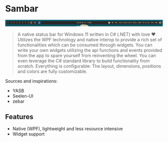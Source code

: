 # Sambar

![showcase_1](https://github.com/TheAjaykrishnanR/sambar/blob/master/Imgs/Screenshot%202025-07-14%20182909.png)

> A native status bar for Windows 11 written in C# (.NET) with love ❤️. Utilizes the WPF technology and native interop to 
provide a rich set of functionalities which can be consumed through widgets. You can write your own widgets utilizing
the api functions and events provided from the app to spare yourself from reinventing the wheel. You can even leverage 
the C# standard library to build functionality from scratch. Everything is configurable: The layout, dimensions,
positions and colors are fully customizable.

Sources and inspirations:

 - YASB
 - Seelen-UI
 - zebar

## Features

 - Native (WPF), lightweight and less resource intensive
 - Widget support

